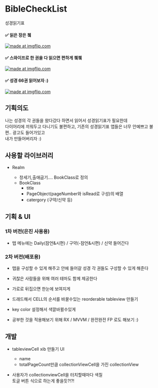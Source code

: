 # BibleCheckList
성경읽기표 



#### ✅ 읽은 장은 쳌
<a href="https://imgflip.com/gif/2n5u4o"><img src="https://i.imgflip.com/2n5u4o.gif" title="made at imgflip.com"/></a>







#### ✅ 스와이프로 한 권을 다 읽으면 편하게 쳌쳌 
<a href="https://imgflip.com/gif/2n5tr4"><img src="https://i.imgflip.com/2n5tr4.gif" title="made at imgflip.com"/></a> 







#### ✅ 성경 66권 읽어보자 :) 
<a href="https://imgflip.com/gif/2n5uho"><img src="https://i.imgflip.com/2n5uho.gif" title="made at imgflip.com"/></a>
 



## 기획의도
나는 성경의 각 권들을 왔다갔다 하면서 읽어서 성경읽기표가 필요한데  
다이어리에 끼워두고 다니기도 불편하고, 기존의 성경읽기표 앱들은 너무 안예쁘고 불편.. 광고도 들어가있고  
내가 만들어버리자 :)  


## 사용할 라이브러리
* Realm
  
  * 창세기,출애굽기.... BookClass로 정의
  * BookClass
    * title
    * PageObject(pageNumber와 isRead로 구성)의 배열
    * catergory (구약/신약 등) 
    
    
    
## 기획 & UI 

### 1차 버전(은진 사용용)

* 탭 메뉴에는 Daily(잠언&시편) / 구약(-잠언&시편) / 신약 들어간다  

### 2차 버전(배포용)

* 탭을 구성할 수 있게 해주고 안에 들어갈 성경 각 권들도 구성할 수 있게 해준다
* 귀찮은 사람들을 위해 여러 테마도 함께 제공한다 
* 가로로 뒤집으면 한눈에 보여지게 
* 드래드해서 CELL의 순서를 바꿀수있는 reorderable tableview 만들기 
* key color 설정해서 색깔바뀔수있게 

* 공부한 것을 적용해보기 위해 RX / MVVM / 완전완전 FP 로도 해보기 :) 



## 개발 

* tableviewCell xib 만들기 
  UI 
  * name
  * totalPageCount만큼 collectionViewCell을 가진 collectionView 

  
* 사용자가 collectionviewCell을 터치할때마다 색칠  
  토글 버튼 식으로 하는게 좋을듯?!?! 
    
 
